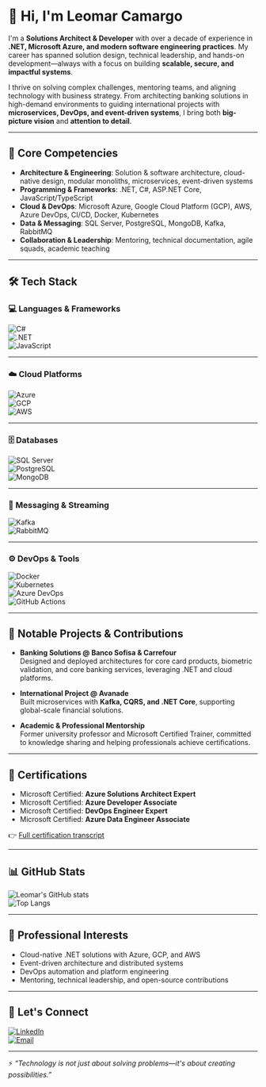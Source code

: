 # 👋 Hi, I'm Leomar Camargo  

I'm a **Solutions Architect & Developer** with over a decade of experience in **.NET, Microsoft Azure, and modern software engineering practices**. My career has spanned solution design, technical leadership, and hands-on development—always with a focus on building **scalable, secure, and impactful systems**.  

I thrive on solving complex challenges, mentoring teams, and aligning technology with business strategy. From architecting banking solutions in high-demand environments to guiding international projects with **microservices, DevOps, and event-driven systems**, I bring both **big-picture vision** and **attention to detail**.  

---

## 🚀 Core Competencies  

- **Architecture & Engineering**: Solution & software architecture, cloud-native design, modular monoliths, microservices, event-driven systems  
- **Programming & Frameworks**: .NET, C#, ASP.NET Core, JavaScript/TypeScript  
- **Cloud & DevOps**: Microsoft Azure, Google Cloud Platform (GCP), AWS, Azure DevOps, CI/CD, Docker, Kubernetes  
- **Data & Messaging**: SQL Server, PostgreSQL, MongoDB, Kafka, RabbitMQ  
- **Collaboration & Leadership**: Mentoring, technical documentation, agile squads, academic teaching  

---

## 🛠️ Tech Stack  

### 💻 Languages & Frameworks  
![C#](https://img.shields.io/badge/C%23-239120?style=for-the-badge&logo=c-sharp&logoColor=white)  
![.NET](https://img.shields.io/badge/.NET-512BD4?style=for-the-badge&logo=dotnet&logoColor=white)  
![JavaScript](https://img.shields.io/badge/JavaScript-F7DF1E?style=for-the-badge&logo=javascript&logoColor=black)  

---

### ☁️ Cloud Platforms  
![Azure](https://img.shields.io/badge/Azure-0078D4?style=for-the-badge&logo=microsoftazure&logoColor=white)  
![GCP](https://img.shields.io/badge/Google%20Cloud-4285F4?style=for-the-badge&logo=googlecloud&logoColor=white)  
![AWS](https://img.shields.io/badge/AWS-FF9900?style=for-the-badge&logo=amazonaws&logoColor=white)  

---

### 🗄️ Databases  
![SQL Server](https://img.shields.io/badge/SQL%20Server-CC2927?style=for-the-badge&logo=microsoftsqlserver&logoColor=white)  
![PostgreSQL](https://img.shields.io/badge/PostgreSQL-4169E1?style=for-the-badge&logo=postgresql&logoColor=white)  
![MongoDB](https://img.shields.io/badge/MongoDB-47A248?style=for-the-badge&logo=mongodb&logoColor=white)  

---

### 🔄 Messaging & Streaming  
![Kafka](https://img.shields.io/badge/Kafka-231F20?style=for-the-badge&logo=apachekafka&logoColor=white)  
![RabbitMQ](https://img.shields.io/badge/RabbitMQ-FF6600?style=for-the-badge&logo=rabbitmq&logoColor=white)  

---

### ⚙️ DevOps & Tools  
![Docker](https://img.shields.io/badge/Docker-2496ED?style=for-the-badge&logo=docker&logoColor=white)  
![Kubernetes](https://img.shields.io/badge/Kubernetes-326CE5?style=for-the-badge&logo=kubernetes&logoColor=white)  
![Azure DevOps](https://img.shields.io/badge/Azure%20DevOps-0078D7?style=for-the-badge&logo=azuredevops&logoColor=white)  
![GitHub Actions](https://img.shields.io/badge/GitHub%20Actions-2088FF?style=for-the-badge&logo=githubactions&logoColor=white)

---

## 🌟 Notable Projects & Contributions  

- **Banking Solutions @ Banco Sofisa & Carrefour**  
  Designed and deployed architectures for core card products, biometric validation, and core banking services, leveraging .NET and cloud platforms.  

- **International Project @ Avanade**  
  Built microservices with **Kafka, CQRS, and .NET Core**, supporting global-scale financial solutions.  

- **Academic & Professional Mentorship**  
  Former university professor and Microsoft Certified Trainer, committed to knowledge sharing and helping professionals achieve certifications.  

---

## 🏅 Certifications  

- Microsoft Certified: **Azure Solutions Architect Expert**  
- Microsoft Certified: **Azure Developer Associate**  
- Microsoft Certified: **DevOps Engineer Expert**  
- Microsoft Certified: **Azure Data Engineer Associate**  

👉 [Full certification transcript](https://learn.microsoft.com/pt-br/users/leomarcamargo/transcript/dl9y3ig518z5mjj)  

---

## 📊 GitHub Stats  

![Leomar's GitHub stats](https://github-readme-stats.vercel.app/api?username=leomarcamargo&show_icons=true&theme=tokyonight)  
![Top Langs](https://github-readme-stats.vercel.app/api/top-langs/?username=leomarcamargo&layout=compact&theme=tokyonight)  

---

## 🎯 Professional Interests  

- Cloud-native .NET solutions with Azure, GCP, and AWS  
- Event-driven architecture and distributed systems  
- DevOps automation and platform engineering  
- Mentoring, technical leadership, and open-source contributions  

---

## 🤝 Let's Connect  

[![LinkedIn](https://img.shields.io/badge/LinkedIn-0A66C2?style=for-the-badge&logo=linkedin&logoColor=white)](https://www.linkedin.com/in/leomarcamargodesouza)  
[![Email](https://img.shields.io/badge/Email-0078D4?style=for-the-badge&logo=gmail&logoColor=white)](mailto:leomarcamargodesouza@gmail.com)  

---

⚡ *“Technology is not just about solving problems—it's about creating possibilities.”*  
